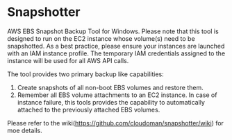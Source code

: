 Snapshotter
===========

AWS EBS Snapshot Backup Tool for Windows. Please note that this tool is designed to run on the EC2 instance whose volume(s) need to be snapshotted. As a best practice, please ensure your instances are launched with an IAM instance profile. The temporary IAM credentials assigned to the instance will be used for all AWS API calls.


The tool provides two primary backup like capabilities:

1. Create snapshots of all non-boot EBS volumes and restore them.
2. Remember all EBS volume attachments to an EC2 instance. In case of instance failure, this tools provides the capability to automatically attached to the previously attached EBS volumes.




Please refer to the wiki(https://github.com/cloudoman/snapshotter/wiki) for moe details.
